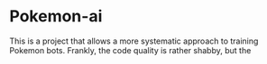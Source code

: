 # Pokemon-ai

This is a project that allows a more systematic approach to training Pokemon bots. Frankly, the code quality is rather shabby, but the
